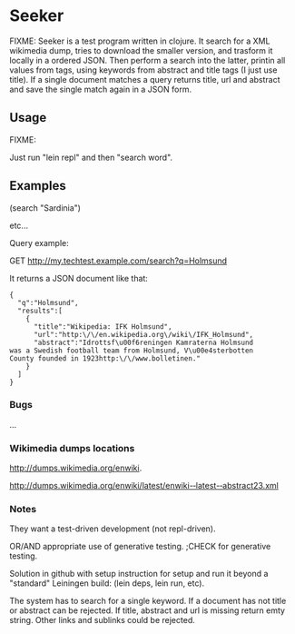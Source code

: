 # Seeker

FIXME:
Seeker is a test program written in clojure. It search for a XML wikimedia dump,
tries to download the smaller version, and trasform it locally in a ordered JSON.
Then perform a search into the latter, printin all values from tags, using keywords
from abstract and title tags (I just use title). If a single document matches a
query returns title, url and abstract and save the single match again in a JSON
form.

## Usage

FIXME:

Just run "lein repl" and then "search word".

## Examples

(search "Sardinia")

etc...

Query example:

GET	http://my.techtest.example.com/search?q=Holmsund

It returns a JSON document like that:

```
{
  "q":"Holmsund",
  "results":[
    {
      "title":"Wikipedia: IFK Holmsund",
      "url":"http:\/\/en.wikipedia.org\/wiki\/IFK_Holmsund",
      "abstract":"Idrottsf\u00f6reningen Kamraterna Holmsund
was a Swedish football team from Holmsund, V\u00e4sterbotten
County founded in 1923http:\/\/www.bolletinen."
    }
  ]
}
```

### Bugs

...

### Wikimedia dumps locations

http://dumps.wikimedia.org/enwiki.

http://dumps.wikimedia.org/enwiki/latest/enwiki-­‐latest-­‐abstract23.xml

### Notes

They want a test-driven development (not repl-driven).

OR/AND appropriate use of generative testing. ;CHECK for generative testing.

Solution in github with setup instruction for setup and run it beyond a "standard"
Leiningen build: (lein deps, lein run, etc).

The system has to search for a single keyword.
If a document has not title or abstract can be rejected.
If title, abstract and url is missing return emty string.
Other links and sublinks could be rejected.
